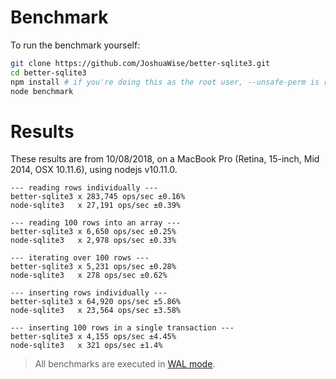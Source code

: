 # Benchmark

To run the benchmark yourself:

```bash
git clone https://github.com/JoshuaWise/better-sqlite3.git
cd better-sqlite3
npm install # if you're doing this as the root user, --unsafe-perm is required
node benchmark
```

# Results

These results are from 10/08/2018, on a MacBook Pro (Retina, 15-inch, Mid 2014, OSX 10.11.6), using nodejs v10.11.0.

```
--- reading rows individually ---
better-sqlite3 x 283,745 ops/sec ±0.16%
node-sqlite3   x 27,191 ops/sec ±0.39%

--- reading 100 rows into an array ---
better-sqlite3 x 6,650 ops/sec ±0.25%
node-sqlite3   x 2,978 ops/sec ±0.33%

--- iterating over 100 rows ---
better-sqlite3 x 5,231 ops/sec ±0.28%
node-sqlite3   x 278 ops/sec ±0.62%

--- inserting rows individually ---
better-sqlite3 x 64,920 ops/sec ±5.86%
node-sqlite3   x 23,564 ops/sec ±3.58%

--- inserting 100 rows in a single transaction ---
better-sqlite3 x 4,155 ops/sec ±4.45%
node-sqlite3   x 321 ops/sec ±1.4%
```

> All benchmarks are executed in [WAL mode](./performance.md).
